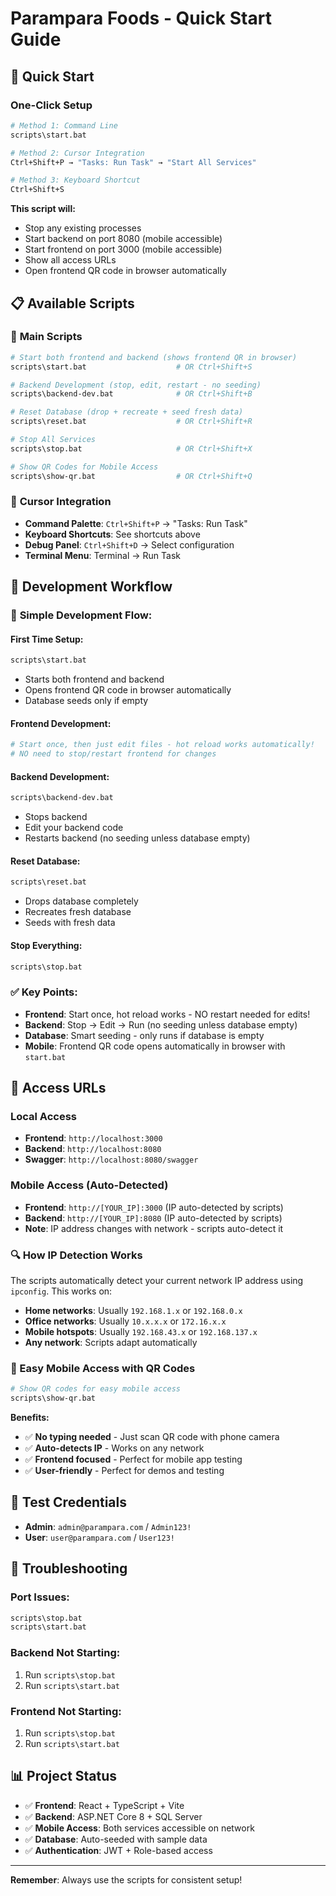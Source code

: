 # Parampara Foods - Quick Start Guide

## 🚀 Quick Start

### One-Click Setup
```bash
# Method 1: Command Line
scripts\start.bat

# Method 2: Cursor Integration
Ctrl+Shift+P → "Tasks: Run Task" → "Start All Services"

# Method 3: Keyboard Shortcut
Ctrl+Shift+S
```
**This script will:**
- Stop any existing processes
- Start backend on port 8080 (mobile accessible)
- Start frontend on port 3000 (mobile accessible)
- Show all access URLs
- Open frontend QR code in browser automatically

## 📋 Available Scripts

### 🚀 **Main Scripts**
```bash
# Start both frontend and backend (shows frontend QR in browser)
scripts\start.bat                    # OR Ctrl+Shift+S

# Backend Development (stop, edit, restart - no seeding)
scripts\backend-dev.bat              # OR Ctrl+Shift+B

# Reset Database (drop + recreate + seed fresh data)
scripts\reset.bat                    # OR Ctrl+Shift+R

# Stop All Services
scripts\stop.bat                     # OR Ctrl+Shift+X

# Show QR Codes for Mobile Access
scripts\show-qr.bat                  # OR Ctrl+Shift+Q
```

### 🎯 **Cursor Integration**
- **Command Palette**: `Ctrl+Shift+P` → "Tasks: Run Task"
- **Keyboard Shortcuts**: See shortcuts above
- **Debug Panel**: `Ctrl+Shift+D` → Select configuration
- **Terminal Menu**: Terminal → Run Task

## 🔄 Development Workflow

### 🎯 **Simple Development Flow:**

#### **First Time Setup:**
```bash
scripts\start.bat
```
- Starts both frontend and backend
- Opens frontend QR code in browser automatically
- Database seeds only if empty

#### **Frontend Development:**
```bash
# Start once, then just edit files - hot reload works automatically!
# NO need to stop/restart frontend for changes
```

#### **Backend Development:**
```bash
scripts\backend-dev.bat
```
- Stops backend
- Edit your backend code
- Restarts backend (no seeding unless database empty)

#### **Reset Database:**
```bash
scripts\reset.bat
```
- Drops database completely
- Recreates fresh database
- Seeds with fresh data

#### **Stop Everything:**
```bash
scripts\stop.bat
```

### ✅ **Key Points:**
- **Frontend**: Start once, hot reload works - NO restart needed for edits!
- **Backend**: Stop → Edit → Run (no seeding unless database empty)
- **Database**: Smart seeding - only runs if database is empty
- **Mobile**: Frontend QR code opens automatically in browser with `start.bat`

## 📱 Access URLs

### Local Access
- **Frontend**: `http://localhost:3000`
- **Backend**: `http://localhost:8080`
- **Swagger**: `http://localhost:8080/swagger`

### Mobile Access (Auto-Detected)
- **Frontend**: `http://[YOUR_IP]:3000` (IP auto-detected by scripts)
- **Backend**: `http://[YOUR_IP]:8080` (IP auto-detected by scripts)
- **Note**: IP address changes with network - scripts auto-detect it

### 🔍 How IP Detection Works
The scripts automatically detect your current network IP address using `ipconfig`. This works on:
- **Home networks**: Usually `192.168.1.x` or `192.168.0.x`
- **Office networks**: Usually `10.x.x.x` or `172.16.x.x`
- **Mobile hotspots**: Usually `192.168.43.x` or `192.168.137.x`
- **Any network**: Scripts adapt automatically

### 📱 Easy Mobile Access with QR Codes
```bash
# Show QR codes for easy mobile access
scripts\show-qr.bat
```
**Benefits:**
- ✅ **No typing needed** - Just scan QR code with phone camera
- ✅ **Auto-detects IP** - Works on any network
- ✅ **Frontend focused** - Perfect for mobile app testing
- ✅ **User-friendly** - Perfect for demos and testing

## 🔑 Test Credentials
- **Admin**: `admin@parampara.com` / `Admin123!`
- **User**: `user@parampara.com` / `User123!`

## 🚨 Troubleshooting

### Port Issues:
```bash
scripts\stop.bat
scripts\start.bat
```

### Backend Not Starting:
1. Run `scripts\stop.bat`
2. Run `scripts\start.bat`

### Frontend Not Starting:
1. Run `scripts\stop.bat`
2. Run `scripts\start.bat`

## 📊 Project Status
- ✅ **Frontend**: React + TypeScript + Vite
- ✅ **Backend**: ASP.NET Core 8 + SQL Server
- ✅ **Mobile Access**: Both services accessible on network
- ✅ **Database**: Auto-seeded with sample data
- ✅ **Authentication**: JWT + Role-based access

---
**Remember**: Always use the scripts for consistent setup!